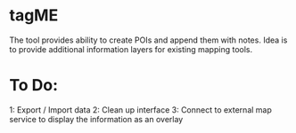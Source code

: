 # tagME
The tool provides ability to create POIs and append them with notes. Idea is to provide additional information layers for existing mapping tools.

# To Do:

1: Export  / Import data
2: Clean up interface
3: Connect to external map service to display the information as an overlay
